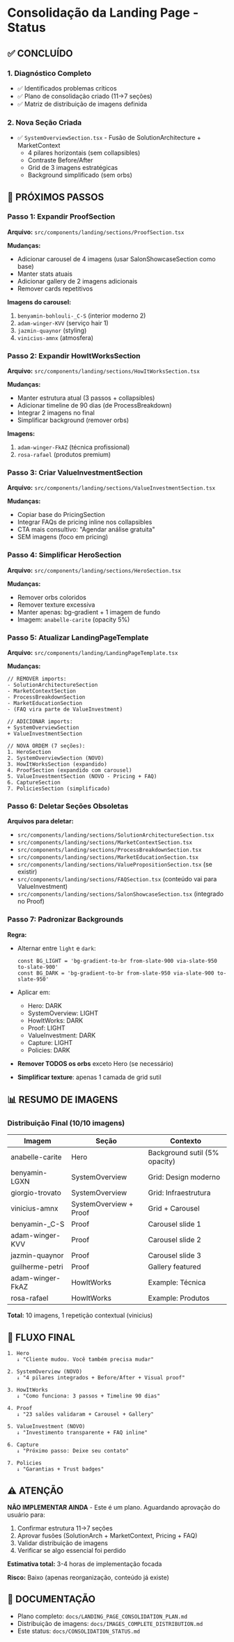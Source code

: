 # Consolidação da Landing Page - Status

## ✅ CONCLUÍDO

### 1. Diagnóstico Completo
- ✅ Identificados problemas críticos
- ✅ Plano de consolidação criado (11→7 seções)
- ✅ Matriz de distribuição de imagens definida

### 2. Nova Seção Criada
- ✅ `SystemOverviewSection.tsx` - Fusão de SolutionArchitecture + MarketContext
  - 4 pilares horizontais (sem collapsibles)
  - Contraste Before/After
  - Grid de 3 imagens estratégicas
  - Background simplificado (sem orbs)

## 🔄 PRÓXIMOS PASSOS

### Passo 1: Expandir ProofSection
**Arquivo:** `src/components/landing/sections/ProofSection.tsx`

**Mudanças:**
- Adicionar carousel de 4 imagens (usar SalonShowcaseSection como base)
- Manter stats atuais
- Adicionar gallery de 2 imagens adicionais
- Remover cards repetitivos

**Imagens do carousel:**
1. `benyamin-bohlouli-_C-S` (interior moderno 2)
2. `adam-winger-KVV` (serviço hair 1)
3. `jazmin-quaynor` (styling)
4. `vinicius-amnx` (atmosfera)

### Passo 2: Expandir HowItWorksSection
**Arquivo:** `src/components/landing/sections/HowItWorksSection.tsx`

**Mudanças:**
- Manter estrutura atual (3 passos + collapsibles)
- Adicionar timeline de 90 dias (de ProcessBreakdown)
- Integrar 2 imagens no final
- Simplificar background (remover orbs)

**Imagens:**
1. `adam-winger-FkAZ` (técnica profissional)
2. `rosa-rafael` (produtos premium)

### Passo 3: Criar ValueInvestmentSection
**Arquivo:** `src/components/landing/sections/ValueInvestmentSection.tsx`

**Mudanças:**
- Copiar base do PricingSection
- Integrar FAQs de pricing inline nos collapsibles
- CTA mais consultivo: "Agendar análise gratuita"
- SEM imagens (foco em pricing)

### Passo 4: Simplificar HeroSection
**Arquivo:** `src/components/landing/sections/HeroSection.tsx`

**Mudanças:**
- Remover orbs coloridos
- Remover texture excessiva
- Manter apenas: bg-gradient + 1 imagem de fundo
- Imagem: `anabelle-carite` (opacity 5%)

### Passo 5: Atualizar LandingPageTemplate
**Arquivo:** `src/components/landing/LandingPageTemplate.tsx`

**Mudanças:**
```tsx
// REMOVER imports:
- SolutionArchitectureSection
- MarketContextSection  
- ProcessBreakdownSection
- MarketEducationSection
- (FAQ vira parte de ValueInvestment)

// ADICIONAR imports:
+ SystemOverviewSection
+ ValueInvestmentSection

// NOVA ORDEM (7 seções):
1. HeroSection
2. SystemOverviewSection (NOVO)
3. HowItWorksSection (expandido)
4. ProofSection (expandido com carousel)
5. ValueInvestmentSection (NOVO - Pricing + FAQ)
6. CaptureSection
7. PoliciesSection (simplificado)
```

### Passo 6: Deletar Seções Obsoletas
**Arquivos para deletar:**
- `src/components/landing/sections/SolutionArchitectureSection.tsx`
- `src/components/landing/sections/MarketContextSection.tsx`
- `src/components/landing/sections/ProcessBreakdownSection.tsx`
- `src/components/landing/sections/MarketEducationSection.tsx`
- `src/components/landing/sections/ValuePropositionSection.tsx` (se existir)
- `src/components/landing/sections/FAQSection.tsx` (conteúdo vai para ValueInvestment)
- `src/components/landing/sections/SalonShowcaseSection.tsx` (integrado no Proof)

### Passo 7: Padronizar Backgrounds
**Regra:**
- Alternar entre `light` e `dark`:
  ```tsx
  const BG_LIGHT = 'bg-gradient-to-br from-slate-900 via-slate-950 to-slate-900'
  const BG_DARK = 'bg-gradient-to-br from-slate-950 via-slate-900 to-slate-950'
  ```
- Aplicar em:
  - Hero: DARK
  - SystemOverview: LIGHT
  - HowItWorks: DARK
  - Proof: LIGHT
  - ValueInvestment: DARK
  - Capture: LIGHT
  - Policies: DARK

- **Remover TODOS os orbs** exceto Hero (se necessário)
- **Simplificar texture**: apenas 1 camada de grid sutil

## 📊 RESUMO DE IMAGENS

### Distribuição Final (10/10 imagens)

| Imagem | Seção | Contexto |
|--------|-------|----------|
| anabelle-carite | Hero | Background sutil (5% opacity) |
| benyamin-LGXN | SystemOverview | Grid: Design moderno |
| giorgio-trovato | SystemOverview | Grid: Infraestrutura |
| vinicius-amnx | SystemOverview + Proof | Grid + Carousel |
| benyamin-_C-S | Proof | Carousel slide 1 |
| adam-winger-KVV | Proof | Carousel slide 2 |
| jazmin-quaynor | Proof | Carousel slide 3 |
| guilherme-petri | Proof | Gallery featured |
| adam-winger-FkAZ | HowItWorks | Example: Técnica |
| rosa-rafael | HowItWorks | Example: Produtos |

**Total:** 10 imagens, 1 repetição contextual (vinicius)

## 🎯 FLUXO FINAL

```
1. Hero
   ↓ "Cliente mudou. Você também precisa mudar"
   
2. SystemOverview (NOVO)
   ↓ "4 pilares integrados + Before/After + Visual proof"
   
3. HowItWorks
   ↓ "Como funciona: 3 passos + Timeline 90 dias"
   
4. Proof
   ↓ "23 salões validaram + Carousel + Gallery"
   
5. ValueInvestment (NOVO)
   ↓ "Investimento transparente + FAQ inline"
   
6. Capture
   ↓ "Próximo passo: Deixe seu contato"
   
7. Policies
   ↓ "Garantias + Trust badges"
```

## ⚠️ ATENÇÃO

**NÃO IMPLEMENTAR AINDA** - Este é um plano. Aguardando aprovação do usuário para:

1. Confirmar estrutura 11→7 seções
2. Aprovar fusões (SolutionArch + MarketContext, Pricing + FAQ)
3. Validar distribuição de imagens
4. Verificar se algo essencial foi perdido

**Estimativa total:** 3-4 horas de implementação focada

**Risco:** Baixo (apenas reorganização, conteúdo já existe)

## 📝 DOCUMENTAÇÃO

- Plano completo: `docs/LANDING_PAGE_CONSOLIDATION_PLAN.md`
- Distribuição de imagens: `docs/IMAGES_COMPLETE_DISTRIBUTION.md`
- Este status: `docs/CONSOLIDATION_STATUS.md`
